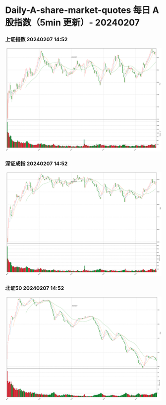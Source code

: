 
# Daily-A-share-market-quotes 每日 A 股指数（5min 更新）- 20240207

### 上证指数 20240207 14:52
![](./fig/2024/2/20240207-sh000001.png)

### 深证成指 20240207 14:52
![](./fig/2024/2/20240207-sz399001.png)

### 北证50 20240207 14:52
![](./fig/2024/2/20240207-bj899050.png)
